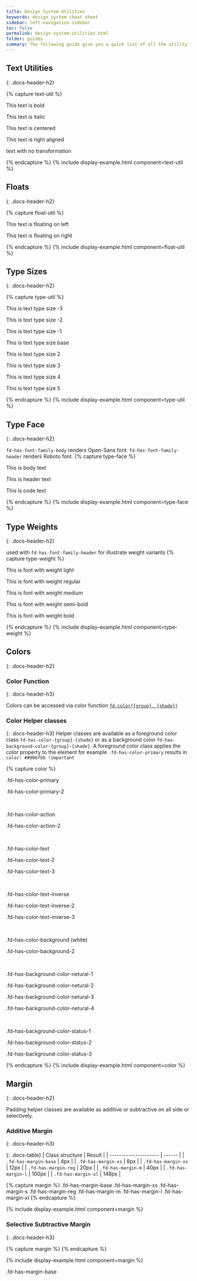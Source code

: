 ```yaml
---
title: Design System Utilities
keywords: design system cheat sheet
sidebar: left-navigation-sidebar
toc: false
permalink: design-system-utilities.html
folder: guides
summary: The following guide give you a quick list of all the utility features of the Fundamental UI design system
---
```


## Text Utilities
{: .docs-header-h2}

{% capture text-util %}
<p class="fd-has-font-weight-bold">This text is bold</p>
<p class="fd-has-font-style-italic">This text is italic</p>
<p class="fd-has-text-align-center">This text is centered</p>
<p class="fd-has-text-align-right">This text is right aligned</p>
<p class="fd-text-transform-none">text with no transformation</p>
{% endcapture %}
{% include display-example.html component=text-util %}

## Floats
{: .docs-header-h2}

{% capture float-util %}
<p class="fd-has-float-left">This text is floating on left</p>
<p class="fd-has-float-right">This text is floating on right</p>
{% endcapture %}
{% include display-example.html component=float-util %}

## Type Sizes
{: .docs-header-h2}

{% capture type-util %}
<p class="fd-has-type-minus-3">This is text type size -3</p>
<p class="fd-has-type-minus-2">This is text type size -2</p>
<p class="fd-has-type-minus-1">This is text type size -1</p>
<p class="fd-has-type-base">This is text type size base</p>
<p class="fd-has-type-2">This is text type size 2</p>
<p class="fd-has-type-3">This is text type size 3</p>
<p class="fd-has-type-4">This is text type size 4</p>
<p class="fd-has-type-5">This is text type size 5</p>
{% endcapture %}
{% include display-example.html component=type-util %}

## Type Face
{: .docs-header-h2}

`fd-has-font-family-body` renders Open-Sans font.
`fd-has-font-family-header` renders Roboto font.
{% capture type-face %}
<p class="fd-has-font-family-body">This is body text</p>
<p class="fd-has-font-family-header">This is header text</p>
<p class="fd-has-font-family-code">This is code text</p>
{% endcapture %}
{% include display-example.html component=type-face %}

## Type Weights
{: .docs-header-h2}

used with `fd-has-font-family-header` for illustrate weight variants
{% capture type-weight %}
<p class="fd-has-font-family-header fd-has-font-weight-light">This is font with weight light</p>
<p class="fd-has-font-family-header fd-has-font-weight-reg">This is font with weight regular</p>
<p class="fd-has-font-family-header fd-has-font-weight-med">This is font with weight medium</p>
<p class="fd-has-font-family-header fd-has-font-weight-semi">This is font with weight semi-bold</p>
<p class="fd-has-font-family-header fd-has-font-weight-bold">This is font with weight bold</p>
{% endcapture %}
{% include display-example.html component=type-weight %}

## Colors
{: .docs-header-h2}

### Color Function
{: .docs-header-h3}

Colors can be accessed via color function [`fd-color({group}, {shade})`](how-to-use-scss.html#core-functions-and-mix-ins)

### Color Helper classes
{: .docs-header-h3}
Helper classes are available as a foreground color class `fd-has-color-{group}-{shade}` or as a background color `fd-has-background-color-{group}-{shade}`.
A foreground color class applies the color property to the element for example `.fd-has-color-primary` results in `color: ##006fbb !important`



{% capture color %}
<p class="fd-has-color-primary">.fd-has-color-primary</p>
<p class="fd-has-color-primary-2">.fd-has-color-primary-2</p>
<br>
<p class="fd-has-color-action">.fd-has-color-action</p>
<p class="fd-has-color-action-2">.fd-has-color-action-2</p>
<br>
<p class="fd-has-color-text">.fd-has-color-text</p>
<p class="fd-has-color-text-2">.fd-has-color-text-2</p>
<p class="fd-has-color-text-3">.fd-has-color-text-3</p>
<br>
<p class="fd-has-background-color-text fd-has-color-text-inverse">.fd-has-color-text-inverse</p>
<p class="fd-has-background-color-text fd-has-color-text-inverse-2">.fd-has-color-text-inverse-2</p>
<p class="fd-has-background-color-text fd-has-color-text-inverse-3">.fd-has-color-text-inverse-3</p>
<br>
<p class="fd-has-background-color-background fd-has-color-text">.fd-has-color-background (white)</p>
<p class="fd-has-background-color-background-2 fd-has-color-text">.fd-has-color-background-2</p>
<br>
<p class="fd-has-background-color-neutral fd-has-color-text">.fd-has-background-color-netural-1</p>
<p class="fd-has-background-color-neutral-2 fd-has-color-text">.fd-has-background-color-netural-2</p>
<p class="fd-has-background-color-neutral-3 fd-has-color-text">.fd-has-background-color-netural-3</p>
<p class="fd-has-background-color-neutral-4 fd-has-color-text-1">.fd-has-background-color-netural-4</p>
<br>
<p class="fd-has-background-color-status fd-has-color-text">.fd-has-background-color-status-1</p>
<p class="fd-has-background-color-status-2 fd-has-color-text">.fd-has-background-color-status-2</p>
<p class="fd-has-background-color-status-3 fd-has-color-text">.fd-has-background-color-status-3</p>

{% endcapture %}
{% include display-example.html component=color %}

## Margin
{: .docs-header-h2}

Padding helper classes are available as additive or subtractive on all side or selectively.

### Additive Margin
{: .docs-header-h3}

{: .docs-table}
| Class structure       | Result |
| --------------------- | ------ |
| `.fd-has-margin-base` | 4px    |
| `.fd-has-margin-xs`   | 8px    |
| `.fd-has-margin-xs`   | 12px   |
| `.fd-has-margin-reg`  | 20px   |
| `.fd-has-margin-m`    | 40px   |
| `.fd-has-margin-l`    | 100px  |
| `.fd-has-margin-xl`   | 148px  |

{% capture margin %}
<span class="fd-has-margin-base"> .fd-has-margin-base </span>
<span class="fd-has-margin-xs"> .fd-has-margin-xs </span>
<span class="fd-has-margin-s"> .fd-has-margin-s </span>
<span class="fd-has-margin-reg"> .fd-has-margin-reg </span>
<span class="fd-has-margin-m"> .fd-has-margin-m </span>
<span class="fd-has-margin-l"> .fd-has-margin-l </span>
<span class="fd-has-margin-xl"> .fd-has-margin-xl </span>
{% endcapture %}

{% include display-example.html component=margin %}


### Selective Subtractive Margin
{: .docs-header-h3}

{% capture margin %}
<span class="fd-has-margin-m fd-has-margin-top-none"></span>
<span class="fd-has-margin-m fd-has-margin-right-none"></span>
<span class="fd-has-margin-m fd-has-margin-bottom-none"></span>
<span class="fd-has-margin-m fd-has-margin-left-none"></span>
{% endcapture %}

{% include display-example.html component=margin %}


.fd-has-margin-base
